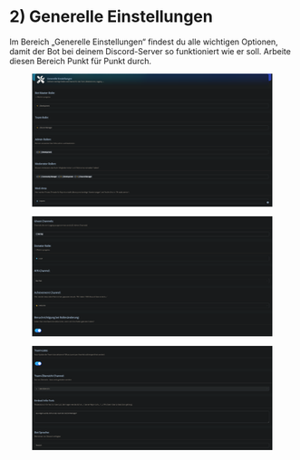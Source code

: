 # 2) Generelle Einstellungen

Im Bereich „Generelle Einstellungen“ findest du alle wichtigen Optionen, damit der Bot bei deinem Discord-Server so funktioniert wie er soll. Arbeite diesen Bereich Punkt für Punkt durch.

<div data-full-width="true">

<figure><img src="../.gitbook/assets/image (1) (2).png" alt=""><figcaption></figcaption></figure>

</div>

<div data-full-width="true">

<figure><img src="../.gitbook/assets/image (2) (2).png" alt=""><figcaption></figcaption></figure>

</div>

<div data-full-width="true">

<figure><img src="../.gitbook/assets/image (3) (2) (1).png" alt=""><figcaption></figcaption></figure>

</div>
